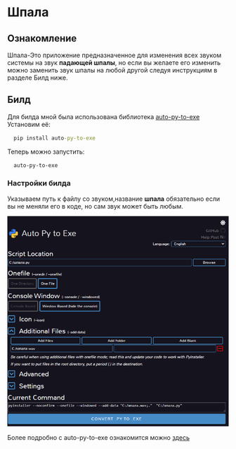 # Шпала
## Ознакомление
Шпала-Это приложение предназначенное для изменения всех звуком системы на звук **падающей шпалы**, но если вы желаете его изменить можно заменить звук шпалы на любой другой следуя инструкциям в разделе Билд ниже.
## Билд
Для билда мной была использована библиотека <a href="https://pypi.org/project/auto-py-to-exe/">auto-py-to-exe</a>
Установим её:
```cmd
  pip install auto-py-to-exe
```
Теперь можно запустить:
```cmd
  auto-py-to-exe
```
### Настройки билда
Указываем путь к файлу со звуком,название **шпала** обязательно если вы не меняли его в коде, но сам звук может быть любым.
<p align="center">
  <img src="/screen1.png"></img>
</p>
Более подробно с auto-py-to-exe ознакомится можно <a href="https://pypi.org/project/auto-py-to-exe/">здесь</a>
